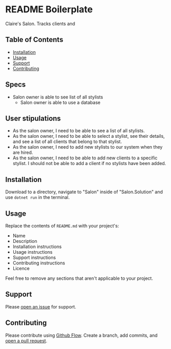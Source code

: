# README Boilerplate

Claire's Salon. Tracks clients and 

## Table of Contents

- [Installation](#installation)
- [Usage](#usage)
- [Support](#support)
- [Contributing](#contributing)

## Specs

* Salon owner is able to see list of all stylists
    * Salon owner is able to use a database

## User stipulations
* As the salon owner, I need to be able to see a list of all stylists.
* As the salon owner, I need to be able to select a stylist, see their details, and see a list of all clients that belong to that stylist.
* As the salon owner, I need to add new stylists to our system when they are hired.
* As the salon owner, I need to be able to add new clients to a specific stylist. I should not be able to add a client if no stylists have been added.

## Installation

Download to a directory, navigate to "Salon" inside of "Salon.Solution" and use ```dotnet run``` in the terminal.

## Usage

Replace the contents of `README.md` with your project's:

- Name
- Description
- Installation instructions
- Usage instructions
- Support instructions
- Contributing instructions
- Licence

Feel free to remove any sections that aren't applicable to your project.

## Support

Please [open an issue](https://github.com/fraction/readme-boilerplate/issues/new) for support.

## Contributing

Please contribute using [Github Flow](https://guides.github.com/introduction/flow/). Create a branch, add commits, and [open a pull request](https://github.com/fraction/readme-boilerplate/compare/).